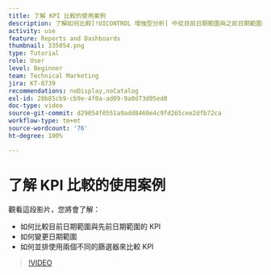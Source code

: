 ```yaml
---
title: 了解 KPI 比較的使用案例
description: 了解如何比較[!UICONTROL 增強型分析] 中從目前日期範圍與之前日期範圍的 KPI，以及如何使用兩個不同的篩選器比較 KPI。
activity: use
feature: Reports and Dashboards
thumbnail: 335054.png
type: Tutorial
role: User
level: Beginner
team: Technical Marketing
jira: KT-8739
recommendations: noDisplay,noCatalog
exl-id: 28b85cb9-cb9e-4f0a-ad09-9a0d73d05ed0
doc-type: video
source-git-commit: d29054f0551a9add8460e4c9fd265cee2dfb72ca
workflow-type: tm+mt
source-wordcount: '76'
ht-degree: 100%

---
```


# 了解 KPI 比較的使用案例

觀看這段影片，您將會了解：

* 如何比較目前日期範圍與先前日期範圍的 KPI
* 如何變更日期範圍
* 如何並排使用兩個不同的篩選器來比較 KPI

>[!VIDEO](https://video.tv.adobe.com/v/335054/?quality=12&learn=on)

